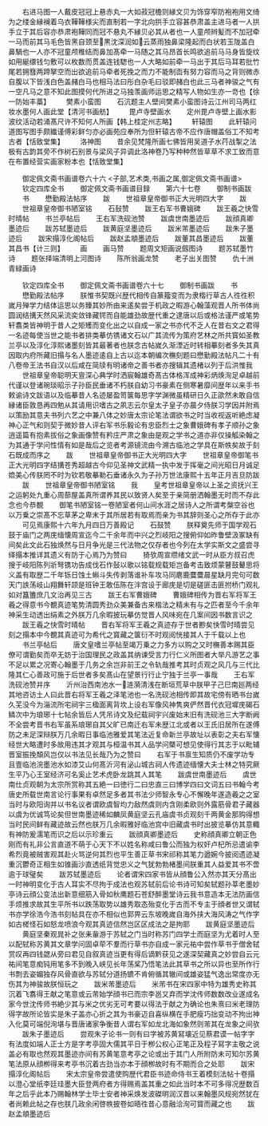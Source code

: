 <!-- { "loadSidebar": true } -->
　　右进马图一人戴皮冠冠上悬赤丸一大如菽冠檐则縁文贝为饰穿窄防袍袍用文绮为之缕金縁襕着乌衣鞾鞾様尖而直制若一字北向拱手立容甚恭肃盖主进马者一人拱手立于其后容亦恭肃袍鞾同而冠不悬丸不縁贝必其从者也一人童颅辫髪而不加冠牵一马而前其马毛色皆黑自颈至黒沈深润如云蒸雨独鼻梁隆起而白状若玉陇盖白鼻騧也一人亦不冠童颅椎结而鼻加髙牵一马随之其马昂首长鸣欲追前马马身皆旋纹如用綖缳钱匀敷可以枚数而贯盖连钱騘也一人大略如前牵一马出于其后马耳若批竹尾若拥篲两蹄拏空而出欲追前马牵者死挽之而力不能制靣有努力容而马之背则微赤自腹以下皆浅白色盖赭白马也相马法曰彤白杂毛曰驳即赭白也此三马者神骏之气有一空凡马之意不知此图摸何代所进之马独羡画师运思之精写人物如生亦一竒也【徐一防始丰藁】
　　樊素小蛮图
　　石沆题主人壁间樊素小蛮图诗云江州司马两红妆水墨何人画此堂【清河书画舫】
　　毘卢寺壁画水
　　定州毘卢寺壁上画水影波纹活动若涌髙尺许不知何人所画【韩上桂定州志略】
　　轩辕图
　　此轩辕问道图写图手颇纎谨傅彩鲜匀亦必画苑应奉所为但轩辕古帝不应作唐帽盖俗工不知考古者【恬致堂集】
　　洛神图
　　昔余见梵隆所画七佛皆用吴道子水荇战掣之法极有古韵其旁不作树石别景与梁风子异调此洛神卷乃写种种然皆草草不求工致而意在布置经营实画家粉本也【恬致堂集】






　　御定佩文斋书画谱卷六十六
<子部,艺术类,书画之属,御定佩文斋书画谱>
　　钦定四库全书
　　御定佩文斋书画谱目録
　　第六十七卷
　　御制书画跋
　　书
　　懋勤殿法帖序
　　跋
　　世祖章皇帝御书正大光明四大字
　　跋
　　世祖章皇帝御书陋室铭
　　石鼔赞
　　跋王右军书曹娥碑
　　跋王羲之快雪时晴帖
　　书兰亭帖后
　　王右军洗砚池赞
　　跋虞世南墨迹后
　　跋顔真卿墨迹后
　　跋苏轼墨迹后
　　跋黄庭坚墨迹后
　　跋米芾墨迹后
　　跋朱子墨迹后
　　跋宋搨淳化阁帖后
　　跋赵孟頫墨迹后
　　跋董其昌墨迹后
　　跋董其昌书【计三则】
　　画
　　画马赞
　　题周文矩画说劔图诗
　　题苏轼墨竹诗
　　题张择端清明上河图诗
　　陈所翁画龙赞
　　老子出关图赞
　　仇十洲青緑画诗















　　钦定四库全书
　　御定佩文斋书画谱卷六十七
　　御制书画跋
　　书
　　懋勤殿法帖序
　　朕惟书契既兴歴代相传自篆籀变而为隶楷行草古人徃徃积嵗月殚学力结体运思以务臻其妙所由来逺矣尝于机政之暇游心翰藻观晋人所书体尚圆润结搆天然风采流奕敛锋藏锷而自能雄劲故歴代重之逮唐以后或格法谨严或笔势轩翥类皆神明于昔人之矩矱而变化出之以自成一家之书亦代不乏人在昔右文之君得一名迹每使当世之能书者排类摹仿镌诸文石以广其流传为策府艺林之所共寳如圣教兰亭以及淳化淳熙诸墨刻皆其最著者也朕念古帖嵗久渐湮近时转相摹刻者多失其真因取内府所藏旧搨与名人墨迹逺自上古以迄本朝编次橅刻题曰懋勤殿法帖凡二十有八卷帝王法书自汉以后咸在简牍有明诸帝之善书者亦搜辑其遗楮以列于后洪惟我
　　世祖章皇帝聪明天亶深心典学时洒宸翰雄奇髙古体格浑成神彩炳焕洵足卓越前代谨以登诸琬琰昭示子孙臣民垂诸不朽朕自幼习书豪素在侧寒暑靡间歴年以来手书敕谕诗文跋语以及临摹昔人名迹屡盈笥箧每思字学渊微虽精研日久正欿然未敢自信縁诸臣敦恳再四勉从其请用识嗜古之夙志云尔皇太子皇子亦晨夕侍朕习学因并附焉以策励其意夫书列六艺之中兼八体之妙唐太宗论笔法谓欲书之时当收视返听絶虑凝神心正气和则契于微妙昔人评右军书乐毅论有忠臣烈士之象曹娥碑有孝子顺孙之象逍遥篇有抱素拔俗之象画像赞有矜庄严肃之象由是观之学书之道亦非仅操觚染翰之为其通于学问性情有如是哉后之览者考源镜流由今溯古临池之学具在斯帙矣故于刻石既成而序之
　　跋
　　世祖章皇帝御书正大光明四大字
　　世祖章皇帝御笔书正大光明四字结搆苍秀超越古今仰见圣神文武精一执中发于挥毫之间光昭日月诚足嫓美心传朕罔不时为钦若敬摹勒石垂诸永久为子孙万世法康熙十五年正月吉旦防跋
　　跋
　　世祖章皇帝御书陋室铭
　　我
　　皇考世祖章皇帝以上圣之资抚兴王之运躬处九重心周蔀屋盖真所谓养其民以致贤人矣至于亲简册洒翰墨无时而不存此念也今恭覩
　　御笔书陋室铭一卷陋室者何山间水涯之居诗人之所谓考槃空谷也以万乗之崇髙不忘草茅之卑末于其所居若有取焉而亲为书其辞则圣心之所存于此亦
　　可见焉康熙十六年九月四日万善殿记
　　石鼓赞
　　朕释奠先师于国学观石鼓于庙门之两庑缅懐周宣迄今二千余年而中兴之烈岐阳之搜俯仰如昨鲁壁汲冢缺有间矣此文此石独焕然与日月争光是三代法物之仅存者也今列在太学实斯文之盛尝寻绎搨本推详其遗义有防于心焉乃为赞曰
　　猗欤周宣缵绪文武一时从臣方叔召虎搜于岐阳陈列斨弩镌功告成伐石作鼔以歌以铭载规载矩岂备考击致烦蒙瞽鼓鼙思将义盖有取歴二千年铄日蚀土蝌斗失传剥落谁补车攻马同麀鹿麌麌晨星缺月完句可数天门詄荡岐山翔舞轩颉是班钟王敢伍陈在泮宫设于廊庑是切是磋匪击匪拊桥门观礼如对簋簠庶几文治再见三古
　　跋王右军曹娥碑
　　曹娥碑相传为晋右军将军王羲之得意书今覩真迹笔势清圆秀劲众美兼备古来楷法之精未有与之匹者至今千余年神采生动透出绢素之外朕万几余暇披玩摹仿觉晋人风味宛在几案间因书数言识之
　　跋王羲之快雪时晴帖
　　晋右军将军王羲之真迹存于世者尠矣快雪时晴尝见刻之搨本中今覩其真迹可为希代之寳藏之箧衍不时观阅恍接其人于千载以上也
　　书兰亭帖后
　　唐文皇嗜兰亭帖至竭万乗之力多方以购之又时橅善本赐其臣僚可谓勤矣而卒无妨于治国理民之政盖其纳谏受言力行仁义所图者大举凡游艺之事不足以累之况寄心翰墨于几务之余岂非前王之令轨哉推考其时贞观之风几与三代比隆其仁心善政可施于后世者多矣髙山在望景行行止宁独于兰亭一事哉
　　王右军洗砚池赞并序
　　沂州治西南池水一涟漪清浅在断垣荒草中朕甲子己巳南廵两经其地咨访土人曰此晋右将军王羲之泽笔池也一名洗砚池相传即其故宅傍有晒书台嵗久芜没今为淄流所宅祠宇三楹面离背坎上设右军像风神隽爽俨然晋代衣冠墀庑碣石鳞次中为琅琊十七帖余皆后人凭吊诗文及纪载祠宇兴废始末旧有洗砚池三大字断阙不全尝考晋书右军虽系琅琊自其父旷已南迁右军未歴江北或者以王氏旧居所在遂傅防之未足深辩朕万几余暇日事临池雅爱其笔法近复命新兰亭故址以表彰之夫右军懐经世大略遭时多故用违其才观其与桓温书其人品学问槩可想见使得行其志于以毗辅晋室振挽頽风岂仅以书法见长哉乃为之赞曰
　　右军于书禀生知质仍不废学功专且壹临池浣墨池水如漆艾山何髙沂河有泌山城古祠人传遗迹缅懐大夫士林之特究厥生平乃心王室经济可名奚止艺术虎卧龙跳其人其笔
　　跋虞世南墨迹后
　　虞世南仕贞观朝为太宗所赏称其五絶一曰徳行二曰忠直三曰博学四曰文词五曰书翰今考唐史所载世南言论行事果有卓然足多者其书法少师智永专心不懈晚年遂造羲之之室当时与欧阳询并以书名议者谓欧虞智均力敌然虞则内含刚柔欧则外露筋骨君子藏器以虞为优诚笃论矣但世南墨迹稀如麟凤黄庭坚云孔庙虞书贞观刻千两黄金那购得想当时民间鲜有藏迹故云然也朕万几余暇雅好临池宫中旧藏虞书时出披览摹仿其意輙有神防爰濡笔而识之后以示珍重云
　　跋顔真卿墨迹后
　　史称顔真卿立朝正色刚而有礼非公言直道不萌于心天下不以姓名称咸曰鲁公而独为权奸卢杞所忌遣谕李希烈竟被贼害观其赴火骂逆何其烈也平生善正草书宋祁称其笔力遒婉今披阅遗迹凝重沉鬱奇正相生如锥画沙直透纸背觉忠义之气犹勃勃楮墨间朕重其人益爱其书不啻逾于球璧矣
　　跋苏轼墨迹后
　　论者谓宋四家书皆从顔鲁公入然亦其天分髙出一时神明变化于古人耳实不尽拘于成法也观苏轼前后论书诗可知矣轼题孙莘老墨妙亭诗云顔公变法出新意细筋入骨如秋鹰题石苍舒醉墨堂诗云我书意造本无法防画信手烦推求故其生平所书以跌荡取势以雄秀取态殆变化于古而不专主于顔者世又谓轼书亦学徐浩今浩书刻帖具在亦不相似也郭畀云东坡晚嵗自海外挟大海风涛之气作字如古槎怪石如怒龙喷浪今观其真迹信然岂区区成法之是拘耶
　　跋黄庭坚墨迹后
　　黄庭坚秦观晁补之张耒軰游于苏轼之门当时称苏门四学士而庭坚为尤着时人至以配轼称苏黄其文章学问固卓荦不羣而行草书亦自成一家元祐中尝作草书于僧舍轼赏叹再四钱勰从旁曰君见自叙真迹当更有得后谪黔获见之遂深契藏真之妙尝自云元祐间笔意痴钝用笔多不到晚入峡见长年荡桨乃悟笔法此其草书之所以异也至所作行书剽去姿媚独存风骨直欲与苏轼分道扬镳不肯俯循其辙间或雄姿猛气逸出常度亦无伤其为神骏故朕恒玩之
　　跋米芾墨迹后
　　米芾书在宋四家中特为雄秀史称其沉着飞翥得王献之笔意或云芾始学顔书已而宗李邕又弃而学沈传师数数改业遂成名家今世沈传师书絶少其与米之优劣无可考要以得法于献之为确论也朱熹曰米老理防得字故所论皆实是朱子盖亦心折之其为书豪迈自喜纵横在手肥瘦巧拙变动不拘出神入化莫可端倪洵堪与晋唐诸家争衡昔人谓右军如龙北海如象然则芾其在龙象之间欤
　　跋朱子墨迹后
　　尝观朱子论书一则有曰字被苏黄冩壊近见蔡君谟一帖字字有法度如端人正士方是字考亭固大儒其平日于栁公权心正笔正及程子冩字主敬之说盖必有取也然观其墨迹亦间有苏黄笔意考亭之论或出于其门人所附防未可知尔苏黄笔法原从顔栁得来考亭书沉着古劲当亦本于顔栁故时有不期而合之处耶
　　跋宋搨淳化阁帖后
　　宋太宗皇帝尝遣使购歴代君臣书迹命侍书王着模刻法帖十卷搨以澄心堂纸李廷珪墨大臣登两府者方得赐焉盖其重之如此当时本不可多得况歴数百年之后乎此本乃赐翰林学士毕士安者神采焕发波磔明润汉晋以来翰墨风规宛然犹在者尚赖此帖之存也朕几政余闲啓帙披卷如晤徃昔心意融洽洵可寳而藏之也
　　跋赵孟頫墨迹后
